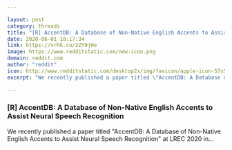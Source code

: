 ```yaml
---

layout: post
category: threads
title: "[R] AccentDB: A Database of Non-Native English Accents to Assist Neural Speech Recognition"
date: 2020-06-01 18:17:34
link: https://vrhk.co/2ZY9jHe
image: https://www.redditstatic.com/new-icon.png
domain: reddit.com
author: "reddit"
icon: http://www.redditstatic.com/desktop2x/img/favicon/apple-icon-57x57.png
excerpt: "We recently published a paper titled \"AccentDB: A Database of Non-Native English Accents to Assist Neural Speech Recognition\" at LREC 2020 in..."

---
```


### [R] AccentDB: A Database of Non-Native English Accents to Assist Neural Speech Recognition

We recently published a paper titled "AccentDB: A Database of Non-Native English Accents to Assist Neural Speech Recognition" at LREC 2020 in...
